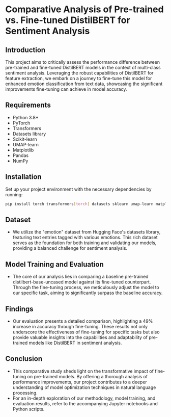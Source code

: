 # Comparative Analysis of Pre-trained vs. Fine-tuned DistilBERT for Sentiment Analysis

## Introduction
This project aims to critically assess the performance difference between pre-trained and fine-tuned DistilBERT models in the context of multi-class sentiment analysis. Leveraging the robust capabilities of DistilBERT for feature extraction, we embark on a journey to fine-tune this model for enhanced emotion classification from text data, showcasing the significant improvements fine-tuning can achieve in model accuracy.

## Requirements
- Python 3.8+
- PyTorch
- Transformers
- Datasets library
- Scikit-learn
- UMAP-learn
- Matplotlib
- Pandas
- NumPy

## Installation
Set up your project environment with the necessary dependencies by running:

```bash
pip install torch transformers[torch] datasets sklearn umap-learn matplotlib pandas numpy -U
```
## Dataset

* We utilize the "emotion" dataset from Hugging Face's datasets library, featuring text entries tagged with various emotions. This rich dataset serves as the foundation for both training and validating our models, providing a balanced challenge for sentiment analysis.

## Model Training and Evaluation

* The core of our analysis lies in comparing a baseline pre-trained distilbert-base-uncased model against its fine-tuned counterpart. Through the fine-tuning process, we meticulously adjust the model to our specific task, aiming to significantly surpass the baseline accuracy.

## Findings

* Our evaluation presents a detailed comparison, highlighting a 49% increase in accuracy through fine-tuning. These results not only underscore the effectiveness of fine-tuning for specific tasks but also provide valuable insights into the capabilities and adaptability of pre-trained models like DistilBERT in sentiment analysis.

## Conclusion

* This comparative study sheds light on the transformative impact of fine-tuning on pre-trained models. By offering a thorough analysis of performance improvements, our project contributes to a deeper understanding of model optimization techniques in natural language processing.
* For an in-depth exploration of our methodology, model training, and evaluation results, refer to the accompanying Jupyter notebooks and Python scripts.

